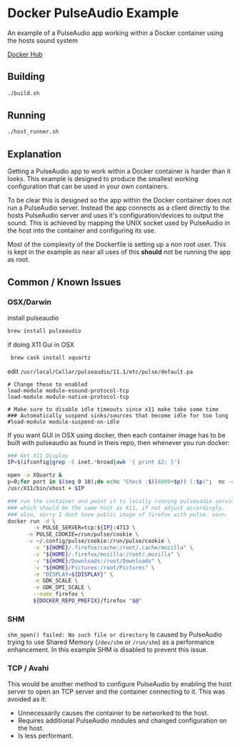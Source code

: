 # Docker PulseAudio Example
An example of a PulseAudio app working within a Docker container using the hosts sound system

[Docker Hub](https://hub.docker.com/r/thebiggerguy/docker-pulseaudio-example/)

## Building
```bash
./build.sh
```

## Running
```bash
./host_runner.sh
```

## Explanation
Getting a PulseAudio app to work within a Docker container is harder than it looks. This example is designed to produce the smallest working configuration that can be used in your own containers.

To be clear this is designed so the app within the Docker container does not run a PulseAudio server. Instead the app connects as a client directly to the hosts PulseAudio server and uses it's configuration/devices to output the sound. This is achieved by mapping the UNIX socket used by PulseAudio in the host into the container and configuring its use.

Most of the complexity of the Dockerfile is setting up a non root user. This is kept in the example as near all uses of this **should** not be running the app as root.

## Common / Known Issues

### OSX/Darwin

install pulseaudio
```bash
brew install pulseaudio
```

if doing X11 Gui in OSX
```bash
 brew cask install xquartz
```

edit `/usr/local/Cellar/pulseaudio/11.1/etc/pulse/default.pa`
```
# Change these to enabled
load-module module-esound-protocol-tcp
load-module module-native-protocol-tcp

# Make sure to disable idle timeouts since x11 make take some time
### Automatically suspend sinks/sources that become idle for too long
#load-module module-suspend-on-idle
```

If you want GUI in OSX using docker, then each container image
has to be built with pulseaudio as found in theis repo, then
whenever you run docker:
```bash
### Get X11 Display
IP=$(ifconfig|grep -E inet.*broad|awk '{ print $2; }')	

open -a XQuartz &
p=0;for port in $(seq 0 10);do echo "Check :$((6000+$p)) (:$p)";  nc -w0 127.0.0.1 $((6000+$p)) && export DISPLAY="$IP:$p"; let p=p+1;  done;
/usr/X11/bin/xhost + $IP

### run the container and point it to locally running pulseuadio service
### which should be the same host as X11, if not adjust accordingly. 
### also, sorry I dont have public image of firefox with pulse. soon.
docker run -d \
		-e PULSE_SERVER=tcp:${IP}:4713 \
	  -e PULSE_COOKIE=/run/pulse/cookie \
	  -v ~/.config/pulse/cookie:/run/pulse/cookie \
		-v "${HOME}/.firefox/cache:/root/.cache/mozilla" \
		-v "${HOME}/.firefox/mozilla:/root/.mozilla" \
		-v "${HOME}/Downloads:/root/Downloads" \
		-v "${HOME}/Pictures:/root/Pictures" \
		-e "DISPLAY=${DISPLAY}" \
		-e GDK_SCALE \
		-e GDK_DPI_SCALE \
		--name firefox \
		${DOCKER_REPO_PREFIX}/firefox "$@"
```

### SHM
`shm_open() failed: No such file or directory` Is caused by PulseAudio trying to use Shared Memory (`/dev/shm` or `/run/shm`) as a performance enhancement. In this example SHM is disabled to prevent this issue.

### TCP / Avahi
This would be another method to configure PulseAudio by enabling the host server to open an TCP server and the container connecting to it. This was avoided as it:
 * Unnecessarily causes the container to be networked to the host.
 * Requires additional PulseAudio modules and changed configuration on the host.
 * Is less performant.
